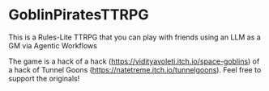 # GoblinPiratesTTRPG
This is a Rules-Lite TTRPG that you can play with friends using an LLM as a GM via Agentic Workflows


The game is a hack of a hack (https://vidityavoleti.itch.io/space-goblins) of a hack of Tunnel Goons (https://natetreme.itch.io/tunnelgoons). Feel free to support the originals!
